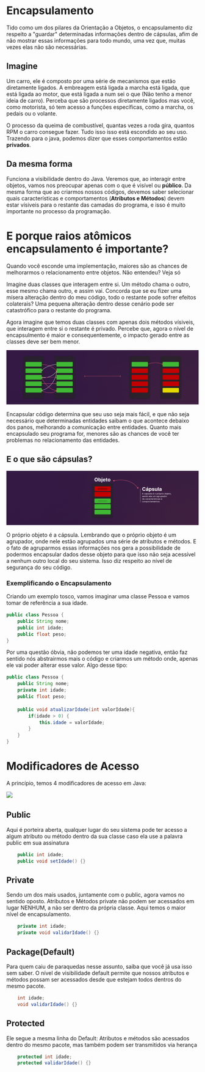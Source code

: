 # Encapsulamento
Tido como um dos pilares da Orientação a Objetos, o encapsulamento diz respeito a "guardar" determinadas informações dentro de cápsulas, afim de não mostrar essas informações para todo mundo, uma vez que, muitas vezes elas não são necessárias.

## Imagine
Um carro, ele é composto por uma série de mecanismos que estão diretamente ligados. A embreagem está ligada a marcha está ligada, que está ligada ao motor, que está ligada a num sei o que (Não tenho a menor ideia de carro). Perceba que são processos diretamente ligados mas você, como motorista, só tem acesso a funções específicas, como a marcha, os pedais ou o volante.

O processo da queima de combustível, quantas vezes a roda gira, quantos RPM o carro consegue fazer. Tudo isso isso está escondido ao seu uso. Trazendo para o java, podemos dizer que esses comportamentos estão **privados**.

## Da mesma forma
Funciona a visibilidade dentro do Java. Veremos que, ao interagir entre objetos, vamos nos preocupar apenas com o que é visível ou **público**. Da mesma forma que ao criarmos nossos códigos, devemos saber selecionar quais características e comportamentos (**Atributos e Métodos**) devem estar vísiveis para o restante das camadas do programa, e isso é muito importante no processo da programação.

# E porque raios atômicos encapsulamento é importante?
Quando você esconde uma implementação, maiores são as chances de melhorarmos o relacionamento entre objetos. Não entendeu? Veja só

Imagine duas classes que interagem entre si. Um método chama o outro, esse mesmo chama outro, e assim vai. Concorda que se eu fizer uma mísera alteração dentro do meu código, todo o restante pode sofrer efeitos colaterais? Uma pequena alteração dentro desse cenário pode ser catastrófico para o restante do programa.

Agora imagine que temos duas classes com apenas dois métodos vísiveis, que interagem entre si o restante é privado. Percebe que, agora o nível de encapsulmento é maior e consequentemente, o impacto gerado entre as classes deve ser bem menor.

<p>
    <img src="assets/example1.png">
</p>

Encapsular código determina que seu uso seja mais fácil, e que não seja necessário que determinadas entidades saibam o que acontece debaixo dos panos, melhorando a comunicação entre entidades. Quanto mais encapsulado seu programa for, menores são as chances de você ter problemas no relacionamento das entidades.

## E o que são cápsulas?

<p>
    <img src="assets/capsula.png">
</p>

O próprio objeto é a cápsula. Lembrando que o próprio objeto é um agrupador, onde nele estão agrupados uma série de atributos e métodos. E o fato de agruparmos essas informações nos gera a possibilidade de podermos encapsular dados desse objeto para que isso não seja acessível a nenhum outro local do seu sistema. Isso diz respeito ao nível de segurança do seu código.

### Exemplificando o Encapsulamento
Criando um exemplo tosco, vamos imaginar uma classe Pessoa e vamos tomar de referência a sua idade.
``` java
public class Pessoa {
    public String nome;
    public int idade;
    public float peso;
}
```

Por uma questão óbvia, não podemos ter uma idade negativa, então faz sentido nós abstrairmos mais o código e criarmos um método onde, apenas ele vai poder alterar esse valor. Algo desse tipo:
``` java
public class Pessoa {
    public String nome;
    private int idade;
    public float peso;

    public void atualizarIdade(int valorIdade){
        if(idade > 0) {
            this.idade = valorIdade;
        }
    }
}
```

# Modificadores de Acesso
A princípio, temos 4 modificadores de acesso em Java:

<p>
    <img src="assets/camadas.jpg">
</p>

## Public
Aqui é porteira aberta, qualquer lugar do seu sistema pode ter acesso a algum atributo ou método dentro da sua classe caso ela use a palavra public em sua assinatura

``` java
    public int idade;
    public void setIdade() {}
```

## Private
Sendo um dos mais usados, juntamente com o public, agora vamos no sentido oposto. Atributos e Métodos private não podem ser acessados em lugar NENHUM, a não ser dentro da própria classe. Aqui temos o maior nível de encapsulamento.

``` java
    private int idade;
    private void validarIdade() {}
```

## Package(Default)
Para quem caiu de paraquedas nesse assunto, saiba que você já usa isso sem saber. O nível de visibilidade default permite que nossos atributos e métodos possam ser acessados desde que estejam todos dentros do mesmo pacote.

``` java
    int idade;
    void validarIdade() {}
```

## Protected
Ele segue a mesma linha do Default: Atributos e métodos são acessados dentro do mesmo pacote, mas também podem ser transmitidos via herança

``` java
    protected int idade;
    protected validarIdade() {}
```